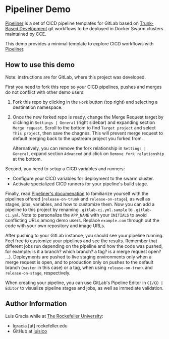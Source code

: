 # Pipeliner Demo

[Pipeliner](https://github.com/luisico/pipeliner) is a set of CICD pipeline templates for GitLab based on [Trunk-Based Development](https://trunkbaseddevelopment.com) git workflows to be deployed in Docker Swarm clusters maintained by CCE.

This demo provides a minimal template to explore CICD workflows with [Pipeliner](https://github.com/luisico/pipeliner).

## How to use this demo

Note: instructions are for GitLab, where this project was developed.

First you need to fork this repo so your CICD pipelines, pushes and merges do not conflict with other demo users:

   1. Fork this repo by clicking in the `Fork` button (top right) and selecting a destination namespace.
   1. Once the new forked repo is ready, change the Merge Request target by clicking in `Settings | General` (right sidebar) and expanding section `Merge request`. Scroll to the bottom to find `Target project` and select `This project`, then save the chagnes. This will prevent merge request to default merging back to the upstream project you forked from.

      Alternatively, you can remove the fork relationship in `Settings | General`, expand section `Advanced` and click on `Remove fork relationship` at the bottom.

Second, you need to setup a CICD variables and runners:
   - Configure your CICD variables for deployment to the swarm cluster.
   - Activate specialized CICD runners for your pipeline's build stage.

Finally, read [Pipeliner's documenation](https://github.com/luisico/pipeliner) to familiarize yourself with the pipelines offered (`release-on-trunk` and `release-on-stage`), as well as stages, jobs, variables, and how to customize them. Now you can add a pipeline to this project by renaming `.gitlab-ci.yml.sample` to `.gitlab-ci.yml`. Note to personalize the `APP_NAME` with your `INITIALS` to avoid conflicting URLs among demo users. Replace `example.com` through out the code with your own repository and image URLs.


After pushing to your GitLab instance, you should see your pipeline running. Feel free to customize your pipelines and see the results. Remember that different jobs run depending on the pipeline and how the code was pushed, for example: is it a branch? which branch? a tag? is a merge request open? ...). Deployments are pushed to live staging environments only when a merge request is open, and to production only on pushes to the default branch (`master` in this case) or a tag, when using `release-on-trunk` and `release-on-stage`, respectively.

When creating your pipeline, you can use GitLab's Pipeline Editor in `CI/CD | Editor` to visualize pipeline stages and jobs, as well as immediate validation.

## Author Information

Luis Gracia while at [The Rockefeller University](https://www.rockefeller.edu):
- lgracia [at] rockefeller.edu
- GitHub at [luisico](https://github.com/luisico)
